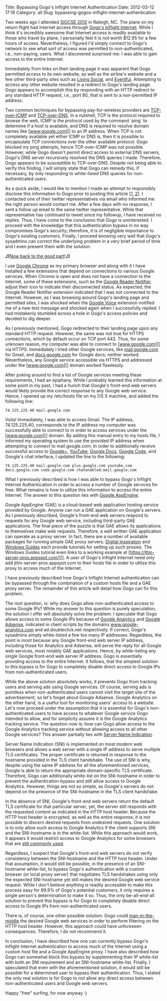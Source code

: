 Title: Bypassing Gogo's Inflight Internet Authentication
Date: 2012-03-12 17:19
Category: all
Slug: bypassing-gogos-inflight-internet-authentication

Two weeks ago I attended [SIGCSE 2012][] in Raleigh, NC. The plane on my
return flight had Internet access through [Gogo's Inflight Internet][].
While I think it's incredibly awesome that Internet access is readily
available to those who travel by plane, I personally feel it is not
worth $12.95 for a few hours of access. Nevertheless, I figured I'd
simply connect to Gogo's network to see what sort of access was
permitted to non-authenticated, i.e., non-paying, users. What I
discovered surprised me: I was able to gain access to the entire
Internet.

Immediately from links on their landing page it was apparent that Gogo
permitted access to its own website, as well as the airline's website
and a few other third-party sites such as [Living Social][], and
[Eventful][]. Attempting to access any other website resulted in a
redirect to Gogo's landing page. Gogo appears to accomplish this by
responding with an HTTP redirect to any standard HTTP request, i.e.,
port 80, that is sent to a non-permitted IP address.

Two common techniques for bypassing pay-for-wireless providers are
[TCP-over-ICMP][] and [TCP-over-DNS][]. In a nutshell, TCP is the
protocol required to browse the web, ICMP is the protocol used by the
command \`ping\` to determine if a host is available, and DNS is
required to resolve domain names like [www.google.com][] to an IP
address. When TCP is not completely available yet either ICMP or DNS is,
then it is possible to encapsulate TCP connections over the other
available protocol. Gogo blocked my ping attempts, hence TCP-over-ICMP
was not possible. However, while Gogo doesn't permit direct access to
external DNS servers, Gogo's DNS server recursively resolved the DNS
queries I made. Therefore, Gogo appears to be susceptible to
TCP-over-DNS. Despite not being able to verify this finding, I will
simply state that Gogo can remedy this, if necessary, by only responding
to white-listed DNS queries for non-authenticated users.

As a quick aside, I would like to mention I made an attempt to
responsibly disclose this information to Gogo prior to posting this
article [[1][], [2][]]. I contacted one of their twitter representatives
via email who informed me the right person would contact me. After a few
days with no response, I sent a follow up email to the same twitter
representative. While that representative has continued to tweet since
my followup, I have received no replies. Thus, I have come to the
conclusion that Gogo is uninterested. I proceed with the knowledge that
this authentication bypass in no way compromises Gogo's security;
therefore, it is of negligible importance to Gogo's existing customers.
Finally, I proceed knowing very well that Gogo's sysadmins can correct
the underlying problem in a very brief period of time and I even present
them with the solution.

♫[Now back to the good part][]!♫

I use [Google Chrome][] as my primary browser and along with it I have
installed a few extensions that depend on connections to various Google
services. When Chrome is open and does not have a connection to the
Internet, some of these extensions, such as the [Google Reader
Notifier][], adjust their icon to indicate their disconnected status. As
expected, the Google Reader Notifier extension indicated that I was not
connected to the Internet. However, as I was browsing around Gogo's
landing page and permitted sites, I was shocked when the [Google
Voice][] extension notified me of a new text message and shocked again
when I successfully replied. I had mistakenly stumbled across a hole in
Gogo's access policies and decided to dig deeper.

As I previously mentioned, Gogo redirected to their landing page upon
any standard HTTP request. However, the same was not true for HTTPS
connections, which by default occur on TCP port 443. Thus, for some
unknown reason, my computer was able to connect to [www.google.com][]
via HTTPS. Immediately I tried other Google services, like
[mail.google.com][] for Gmail, and [docs.google.com][] for Google docs;
neither worked. Nevertheless, any Google service accessible via HTTPS
and addressed under the [www.google.com][] domain worked flawlessly.

After poking around to find a list of Google services meeting these
requirements, I had an epiphany. While I probably learned this
information at some point in my past, I had a hunch that Google's
front-end web servers would likely provide the correct response to any
Google web service. Hence, I opened up my /etc/hosts file on my OS X
machine, and added the following line:

`74.125.225.40 mail.google.com`

Voila! Immediately, I was able to access Gmail. The IP address,
74.125.225.40, corresponds to the IP address my computer was
successfully able to connect to in order to access services under the
[www.google.com][] domain. By adding this manual entry to my hosts file,
I informed my operating system to use the provided IP address when
attempting to connect to mail.google.com. In order to additionally
receive successful access to [Google+][], [YouTube][], [Google
Docs][docs.google.com], [Google Code][], and Google's chat interface, I
updated the line to the following:

`74.125.225.40 mail.google.com plus.google.com youtube.com docs.google.com code.google.com chatenabled.mail.google.com`

What I previously described is how I was able to bypass Gogo's Inflight
Internet Authentication in order to access a number of Google services
for free. What remains is how to utilize this information to access the
entire Internet. The answer to this question lies with [Google
AppEngine][].

Google AppEngine (GAE) is a cloud-based web application hosting service
provided by Google. Anyone can run a GAE application on Google's
servers. As I previously described, Google's front-end web servers
respond to requests for any Google web service, including third-party
GAE applications. The final piece of the puzzle is that GAE allows its
applications to themselves make web requests. Therefore, a well written
GAE application can operate as a proxy server. In fact, there are a
number of available packages for running simple GAE proxy servers.
[Digital Inspiration][] and [Windows Guides][] each provide tutorials
for setting up such proxies. The Windows Guides tutorial even links to a
working example at [https://jttm-server-prox.appspot.com/][]. A user of
Gogo's Inflight Internet need only add jttm-server-prox.appspot.com to
their hosts file in order to utilize this proxy to access much of the
Internet.

I have previously described how Gogo's Inflight Internet authentication
can be bypassed through the combination of a custom hosts file and a GAE
proxy server. The remainder of this article will detail how Gogo can fix
this problem.

The root question, is: why does Gogo allow non-authenticated access to
some Google IPs? While my answer to this question is purely speculation,
the solution I offer will absolutely solve the problem. I speculate that
Gogo allows access to some Google IPs because of [Google Analytics][]
and [Google Adsense][], indicated in client scripts by the domains
www.google-analytics.com and ad.doubleclick.net respectively. If
correct, Gogo's sysadmins simply white-listed a few too many IP
addresses. Regardless, the point is moot because any Google front-end
web server IP address, including those for Analytics and Adsense, will
serve the reply for all Google web services, most notably GAE
applications. Hence, by white-listing any single Google front-end web
server IP address, Gogo is essentially providing access to the entire
Internet. It follows, that the simplest solution to this bypass is for
Gogo to completely disable direct access to Google IPs from
non-authenticated users.

While the above solution absolutely works, it prevents Gogo from
tracking users and serving ads using Google services. Of course, serving
ads is pointless when non-authenticated users cannot visit the target
site of the advertisement, so let's forget about Google Adsense. Google
Analytics on the other hand, is a useful tool for monitoring users'
access to a website. Let's now proceed under the assumption that it is
essential for Gogo's non-authenticated users to have access to whatever
Google service Gogo intended to allow, and for simplicity assume it is
the Google Analytics tracking service. The question now is: how can Gogo
allow access to the Google Analytics tracking service without allowing
access to all other Google services? This answer partially lies with
[Server Name Indication][].

Server Name Indication (SNI) is implemented on most modern web browsers
and allows a web server with a single IP address to serve multiple TLS
certificates. The proper certificate is returned in response to the
hostname provided in the TLS client handshake. The use of SNI is why,
despite using the same IP address for all the aforementioned services,
Google is able to return the appropriate domain-specific TLS
certificate. Therefore, Gogo can additionally white-list on the
SNI-hostname in order to prevent the authentication bypass and still
allow access to Google Analytics. However, things are not so simple, as
Google's servers do not depend on the presence of the SNI-hostname in
the TLS client handshake.

In the absence of SNI, Google's front-end web servers return the default
TLS certificate for that particular server, yet, the server still
responds with the requested content as indicated in the HTTP host
header. Because the HTTP host header is encrypted, as well as the entire
response, it is not possible to discern desired requests from undesired
requests. One solution is to only allow such access to Google Analytics
if the client supports SNI and the SNI-hostname is in the white-list.
While this approach would work, it appears it would restrict access to
Google Analytics for some browsers that are [still commonly used][].

Regardless, I suspect that Google's front-end web servers do not verify
consistency between the SNI-hostname and the HTTP host header. Under
that assumption, it would still be possible, in the presence of an
SNI-hostname white-list, to bypass Gogo's authentication with a custom
browser (or local proxy server) that negotiates TLS handshakes using
only the expected SNI-hostname yet still makes the desired Google web
service request. While I don't believe anything is readily accessible to
make this process easy for 99.9% of Gogo's potential customers, it only
requires a single person's determination to make it so. Thus, the only
be-all-end-all solution to prevent this bypass is for Gogo to completely
disable direct access to Google IPs from non-authenticated users.

There is, of course, one other possible solution: Gogo could
[man-in-the-middle][] the desired Google web services in order to
perform filtering on the HTTP host header. However, this approach could
have unforeseen consequences. Therefore, I do not recommend it.

In conclusion, I have described how one can currently bypass Gogo's
Inflight Internet authentication to access much of the Internet using a
custom host file and a Google AppEngine proxy. I have also described how
Gogo can somewhat block this bypass by supplementing their IP white-list
with both an SNI requirement and an SNI-hostname white-list. Finally, I
speculated that even with the aforementioned solution, it would still be
possible for a determined user to bypass their authentication. Thus, I
stated the only real solution is for Gogo to not allow any direct access
between non-authenticated users and Google web servers.

Happy "free" surfing, for now anyway :)

  [SIGCSE 2012]: http://www.sigcse.org/sigcse2012/
  [Gogo's Inflight Internet]: http://www.gogoair.com/
  [Living Social]: livingsocial.com
  [Eventful]: http://eventful.com/
  [TCP-over-ICMP]: http://www.cs.uit.no/~daniels/PingTunnel/
  [TCP-over-DNS]: http://analogbit.com/tcp-over-dns_howto
  [www.google.com]: http://www.google.com
  [1]: /images/2012/03/gogo_dm.png
  [2]: https://twitter.com/#!/Gogo/status/176504298967015424
  [Now back to the good part]: http://www.youtube.com/watch?v=GI6CfKcMhjY&t=1m37s
  [Google Chrome]: https://www.google.com/chrome
  [Google Reader Notifier]: https://chrome.google.com/webstore/detail/apflmjolhbonpkbkooiamcnenbmbjcbf
  [Google Voice]: https://chrome.google.com/webstore/detail/kcnhkahnjcbndmmehfkdnkjomaanaooo
  [mail.google.com]: http://mail.google.com
  [docs.google.com]: http://docs.google.com
  [Google+]: http://plus.google.com
  [YouTube]: http://youtube.com
  [Google Code]: http://code.google.com
  [Google AppEngine]: http://code.google.com/appengine/
  [Digital Inspiration]: http://www.labnol.org/internet/setup-proxy-server/12890/
  [Windows Guides]: http://mintywhite.com/software-reviews/security-software/set-proxy-google-app-engine/
  [https://jttm-server-prox.appspot.com/]: https://jttm-server-prox.appspot.com/
  [Google Analytics]: http://www.google.com/analytics/
  [Google Adsense]: https://www.google.com/adsense/
  [Server Name Indication]: http://en.wikipedia.org/wiki/Server_Name_Indication
  [still commonly used]: http://en.wikipedia.org/wiki/Server_Name_Indication#No_support
  [man-in-the-middle]: http://en.wikipedia.org/wiki/Man-in-the-middle_attack
